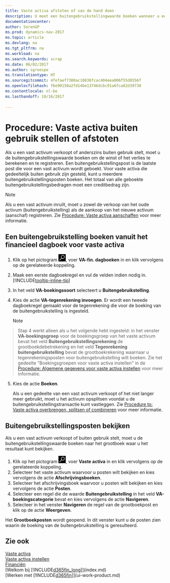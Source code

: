 ```yaml
---
title: Vaste activa afstoten of van de hand doen
description: U moet een buitengebruikstellingwaarde boeken wanneer u een vast activum laat uitvallen, verkoopt of buiten gebruik stelt.
documentationcenter: 
author: SorenGP
ms.prod: dynamics-nav-2017
ms.topic: article
ms.devlang: na
ms.tgt_pltfrm: na
ms.workload: na
ms.search.keywords: scrap
ms.date: 06/02/2017
ms.author: sgroespe
ms.translationtype: HT
ms.sourcegitcommit: 4fefaef7380ac10836fcac404eea006f55d8556f
ms.openlocfilehash: f6e90150a2fd14be13746dcbc91a6fca82d39738
ms.contentlocale: nl-be
ms.lasthandoff: 10/16/2017

---
```

# <a name="how-to-dispose-of-or-retire-fixed-assets"></a>Procedure: Vaste activa buiten gebruik stellen of afstoten
Als u een vast activum verkoopt of anderszins buiten gebruik stelt, moet u de buitengebruikstellingswaarde boeken om de winst of het verlies te berekenen en te registreren. Een buitengebruikstellingspost is de laatste post die voor een vast activum wordt geboekt. Voor vaste activa die gedeeltelijk buiten gebruik zijn gesteld, kunt u meerdere buitengebruikstellingsposten boeken. Het totaal van alle geboekte buitengebruikstellingsbedragen moet een creditbedrag zijn.  

> [!NOTE]  
>   Als u een vast activum inruilt, moet u zowel de verkoop van het oude activum (buitengebruikstelling) als de aankoop van het nieuwe activum (aanschaf) registreren. Zie [Procedure: Vaste activa aanschaffen](fa-how-acquire.md) voor meer informatie.  

## <a name="to-post-a-disposal-from-the-fixed-asset-gl-journal"></a>Een buitengebruikstelling boeken vanuit het financieel dagboek voor vaste activa
1. Klik op het pictogram ![Zoeken naar pagina of rapport](media/ui-search/search_small.png "pictogram Zoeken naar pagina of rapport"), voer **VA-fin. dagboeken** in en klik vervolgens op de gerelateerde koppeling.  
2. Maak een eerste dagboekregel en vul de velden indien nodig in. [!INCLUDE[tooltip-inline-tip](includes/tooltip-inline-tip_md.md)]  
3. In het veld **VA-boekingssoort** selecteert u **Buitengebruikstelling**.  
4. Kies de actie **VA-tegenrekening invoegen**. Er wordt een tweede dagboekregel gemaakt voor de tegenrekening die voor de boeking van de buitengebruikstelling is ingesteld.  

    > [!NOTE]  
>   Stap 4 werkt alleen als u het volgende hebt ingesteld: in het venster **VA-boekingsgroep** voor de boekingsgroep van het vaste activum bevat het veld **Buitengebruikstellingsrekening** de grootboekdebetrekening en het veld **Tegenrekening buitengebruikstelling** bevat de grootboekrekening waarnaar u tegenrekeningsposten voor buitengebruikstelling wilt boeken. Zie het gedeelte "Boekingsgroepen voor vaste activa instellen" in de [Procedure: Algemene gegevens voor vaste activa instellen](fa-how-setup-general.md) voor meer informatie.  
5. Kies de actie **Boeken**.  

    Als u een gedeelte van een vast activum verkoopt of het niet langer meer gebruikt, moet u het activum opsplitsen voordat u de buitengebruikstellingstransactie kunt vastleggen. Zie [Procedure to: Vaste activa overbrengen, splitsen of combineren](fa-how-trans-split-combine.md) voor meer informatie.  

## <a name="to-view-disposal-ledger-entries"></a>Buitengebruikstellingsposten bekijken
Als u een vast activum verkoopt of buiten gebruik stelt, moet u de buitengebruikstellingswaarde boeken naar het grootboek waar u het resultaat kunt bekijken.  

1. Klik op het pictogram ![Zoeken naar pagina of rapport](media/ui-search/search_small.png "pictogram Zoeken naar pagina of rapport"), voer **Vaste activa** in en klik vervolgens op de gerelateerde koppeling.  
2. Selecteer het vaste activum waarvoor u posten wilt bekijken en kies vervolgens de actie **Afschrijvingsboeken**.  
3. Selecteer het afschrijvingsboek waarvoor u posten wilt bekijken en kies vervolgens de actie **Posten**.  
4. Selecteer een regel die de waarde **Buitengebruikstelling** in het veld **VA-boekingscategorie** bevat en kies vervolgens de actie **Navigeren**.  
5. Selecteer in het venster **Navigeren** de regel van de grootboekpost en klik op de actie **Weergeven**.  

Het **Grootboekposten** wordt geopend. In dit venster kunt u de posten zien waarin de boeking van de buitengebruikstelling is geresulteerd.  

## <a name="see-also"></a>Zie ook
[Vaste activa](fa-manage.md)  
[Vaste activa instellen](fa-setup.md)  
[Financiën](finance.md)  
[Welkom bij [!INCLUDE[d365fin_long](includes/d365fin_long_md.md)]](index.md)  
[Werken met [!INCLUDE[d365fin](includes/d365fin_md.md)]](ui-work-product.md)

